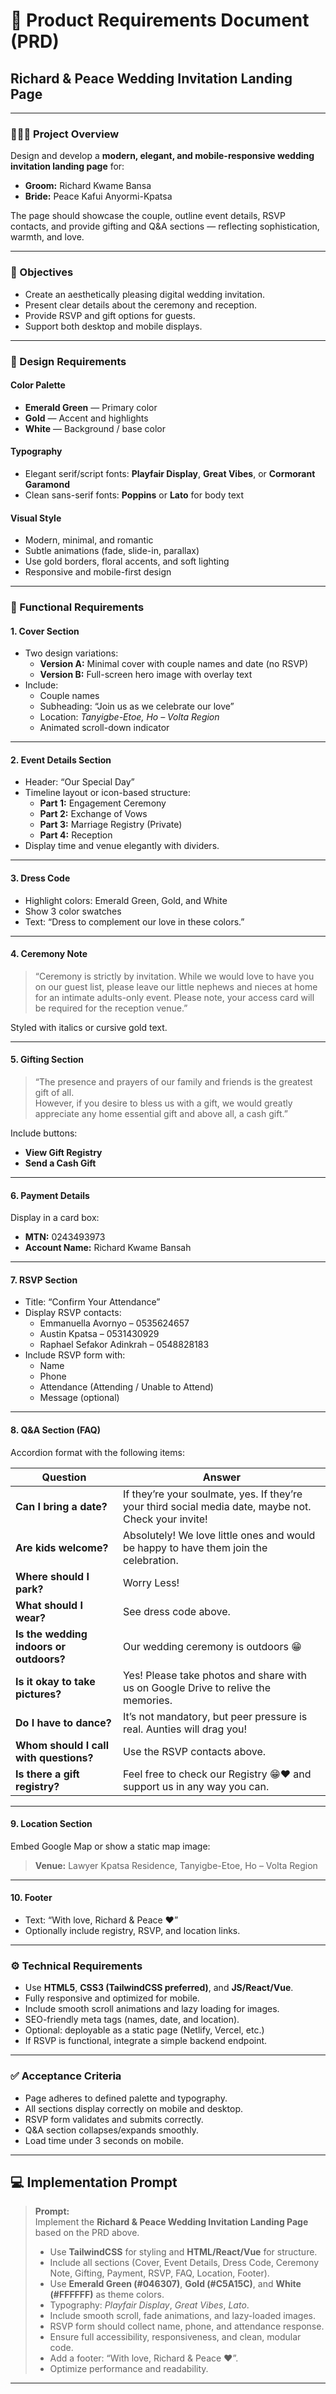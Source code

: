 # 💍 Product Requirements Document (PRD)
## Richard & Peace Wedding Invitation Landing Page

---

### 🧑‍🤝‍🧑 Project Overview
Design and develop a **modern, elegant, and mobile-responsive wedding invitation landing page** for:

- **Groom:** Richard Kwame Bansa  
- **Bride:** Peace Kafui Anyormi-Kpatsa  

The page should showcase the couple, outline event details, RSVP contacts, and provide gifting and Q&A sections — reflecting sophistication, warmth, and love.

---

### 🎯 Objectives
- Create an aesthetically pleasing digital wedding invitation.
- Present clear details about the ceremony and reception.
- Provide RSVP and gift options for guests.
- Support both desktop and mobile displays.

---

### 🎨 Design Requirements

#### Color Palette
- **Emerald Green** — Primary color  
- **Gold** — Accent and highlights  
- **White** — Background / base color  

#### Typography
- Elegant serif/script fonts: **Playfair Display**, **Great Vibes**, or **Cormorant Garamond**
- Clean sans-serif fonts: **Poppins** or **Lato** for body text

#### Visual Style
- Modern, minimal, and romantic
- Subtle animations (fade, slide-in, parallax)
- Use gold borders, floral accents, and soft lighting
- Responsive and mobile-first design

---

### 🧩 Functional Requirements

#### 1. Cover Section
- Two design variations:
  - **Version A:** Minimal cover with couple names and date (no RSVP)
  - **Version B:** Full-screen hero image with overlay text
- Include:
  - Couple names  
  - Subheading: “Join us as we celebrate our love”  
  - Location: *Tanyigbe-Etoe, Ho – Volta Region*  
  - Animated scroll-down indicator

---

#### 2. Event Details Section
- Header: “Our Special Day”
- Timeline layout or icon-based structure:
  - **Part 1:** Engagement Ceremony  
  - **Part 2:** Exchange of Vows  
  - **Part 3:** Marriage Registry (Private)  
  - **Part 4:** Reception
- Display time and venue elegantly with dividers.

---

#### 3. Dress Code
- Highlight colors: Emerald Green, Gold, and White
- Show 3 color swatches
- Text: “Dress to complement our love in these colors.”

---

#### 4. Ceremony Note
> “Ceremony is strictly by invitation. While we would love to have you on our guest list, please leave our little nephews and nieces at home for an intimate adults-only event. Please note, your access card will be required for the reception venue.”

Styled with italics or cursive gold text.

---

#### 5. Gifting Section
> “The presence and prayers of our family and friends is the greatest gift of all.  
> However, if you desire to bless us with a gift, we would greatly appreciate any home essential gift and above all, a cash gift.”

Include buttons:
- **View Gift Registry**
- **Send a Cash Gift**

---

#### 6. Payment Details
Display in a card box:
- **MTN:** 0243493973  
- **Account Name:** Richard Kwame Bansah  

---

#### 7. RSVP Section
- Title: “Confirm Your Attendance”
- Display RSVP contacts:
  - Emmanuella Avornyo – 0535624657  
  - Austin Kpatsa – 0531430929  
  - Raphael Sefakor Adinkrah – 0548828183
- Include RSVP form with:
  - Name  
  - Phone  
  - Attendance (Attending / Unable to Attend)  
  - Message (optional)

---

#### 8. Q&A Section (FAQ)
Accordion format with the following items:

| Question | Answer |
|-----------|---------|
| **Can I bring a date?** | If they’re your soulmate, yes. If they’re your third social media date, maybe not. Check your invite! |
| **Are kids welcome?** | Absolutely! We love little ones and would be happy to have them join the celebration. |
| **Where should I park?** | Worry Less! |
| **What should I wear?** | See dress code above. |
| **Is the wedding indoors or outdoors?** | Our wedding ceremony is outdoors 😁 |
| **Is it okay to take pictures?** | Yes! Please take photos and share with us on Google Drive to relive the memories. |
| **Do I have to dance?** | It’s not mandatory, but peer pressure is real. Aunties will drag you! |
| **Whom should I call with questions?** | Use the RSVP contacts above. |
| **Is there a gift registry?** | Feel free to check our Registry 😁❤️ and support us in any way you can. |

---

#### 9. Location Section
Embed Google Map or show a static map image:
> **Venue:** Lawyer Kpatsa Residence, Tanyigbe-Etoe, Ho – Volta Region

---

#### 10. Footer
- Text: “With love, Richard & Peace ❤️”
- Optionally include registry, RSVP, and location links.

---

### ⚙️ Technical Requirements
- Use **HTML5**, **CSS3 (TailwindCSS preferred)**, and **JS/React/Vue**.
- Fully responsive and optimized for mobile.
- Include smooth scroll animations and lazy loading for images.
- SEO-friendly meta tags (names, date, and location).
- Optional: deployable as a static page (Netlify, Vercel, etc.)
- If RSVP is functional, integrate a simple backend endpoint.

---

### ✅ Acceptance Criteria
- Page adheres to defined palette and typography.
- All sections display correctly on mobile and desktop.
- RSVP form validates and submits correctly.
- Q&A section collapses/expands smoothly.
- Load time under 3 seconds on mobile.

---

## 💻 Implementation Prompt

> **Prompt:**  
> Implement the **Richard & Peace Wedding Invitation Landing Page** based on the PRD above.  
> - Use **TailwindCSS** for styling and **HTML/React/Vue** for structure.  
> - Include all sections (Cover, Event Details, Dress Code, Ceremony Note, Gifting, Payment, RSVP, FAQ, Location, Footer).  
> - Use **Emerald Green (#046307)**, **Gold (#C5A15C)**, and **White (#FFFFFF)** as theme colors.  
> - Typography: *Playfair Display*, *Great Vibes*, *Lato*.  
> - Include smooth scroll, fade animations, and lazy-loaded images.  
> - RSVP form should collect name, phone, and attendance response.  
> - Ensure full accessibility, responsiveness, and clean, modular code.  
> - Add a footer: “With love, Richard & Peace ❤️”.  
> - Optimize performance and readability.

---

